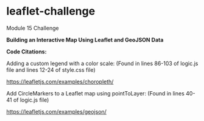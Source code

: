 # leaflet-challenge
Module 15 Challenge

**Building an Interactive Map Using Leaflet and GeoJSON Data**

**Code Citations:**

Adding a custom legend with a color scale:
(Found in lines 86-103 of logic.js file and lines 12-24 of style.css file)

https://leafletjs.com/examples/choropleth/

Add CircleMarkers to a Leaflet map using pointToLayer:
(Found in lines 40-41 of logic.js file)

https://leafletjs.com/examples/geojson/
